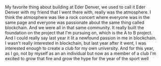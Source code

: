  My favorite thing about building at Eder Denver, we used to call it Eder Denver with my friend that I went there with, really was the atmosphere. I think the atmosphere was like a rock concert where everyone was in the same page and everyone was passionate about the same thing called blockchain. And we were all in that same community. It really built the foundation on the project that I'm pursuing on, which is the A to B project. And I could really say last year it lit a newfound passion in me in blockchain. I wasn't really interested in blockchain, but last year after it went, I was interested enough to create a club for my own university. And for this year, as I go, not by myself as an an individual but now as a member of a club I'm excited to grow that fire and grow the hype for the year of the sport well